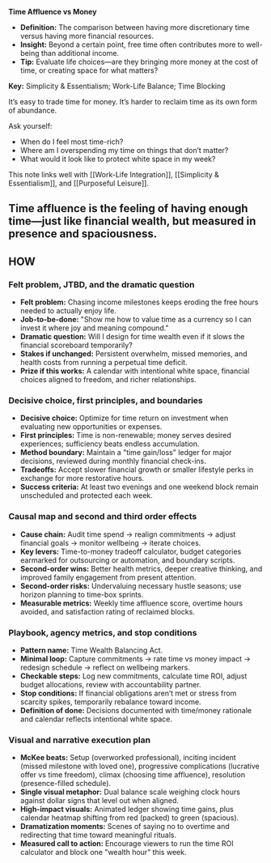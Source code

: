 **Time Affluence vs Money**

- **Definition:** The comparison between having more discretionary time versus having more financial resources.
- **Insight:** Beyond a certain point, free time often contributes more to well-being than additional income.
- **Tip:** Evaluate life choices—are they bringing more money at the cost of time, or creating space for what matters?

**Key:** Simplicity & Essentialism; Work-Life Balance; Time Blocking


It’s easy to trade time for money. It’s harder to reclaim time as its own form of abundance.

Ask yourself:
- When do I feel most time-rich?
- Where am I overspending my time on things that don’t matter?
- What would it look like to protect white space in my week?

This note links well with [[Work-Life Integration]], [[Simplicity & Essentialism]], and [[Purposeful Leisure]].

Time affluence is the feeling of having enough time—just like financial wealth, but measured in presence and spaciousness.
---

## HOW
### Felt problem, JTBD, and the dramatic question
- **Felt problem:** Chasing income milestones keeps eroding the free hours needed to actually enjoy life.
- **Job-to-be-done:** "Show me how to value time as a currency so I can invest it where joy and meaning compound."
- **Dramatic question:** Will I design for time wealth even if it slows the financial scoreboard temporarily?
- **Stakes if unchanged:** Persistent overwhelm, missed memories, and health costs from running a perpetual time deficit.
- **Prize if this works:** A calendar with intentional white space, financial choices aligned to freedom, and richer relationships.

### Decisive choice, first principles, and boundaries
- **Decisive choice:** Optimize for time return on investment when evaluating new opportunities or expenses.
- **First principles:** Time is non-renewable; money serves desired experiences; sufficiency beats endless accumulation.
- **Method boundary:** Maintain a "time gain/loss" ledger for major decisions, reviewed during monthly financial check-ins.
- **Tradeoffs:** Accept slower financial growth or smaller lifestyle perks in exchange for more restorative hours.
- **Success criteria:** At least two evenings and one weekend block remain unscheduled and protected each week.

### Causal map and second and third order effects
- **Cause chain:** Audit time spend → realign commitments → adjust financial goals → monitor wellbeing → iterate choices.
- **Key levers:** Time-to-money tradeoff calculator, budget categories earmarked for outsourcing or automation, and boundary scripts.
- **Second-order wins:** Better health metrics, deeper creative thinking, and improved family engagement from present attention.
- **Second-order risks:** Undervaluing necessary hustle seasons; use horizon planning to time-box sprints.
- **Measurable metrics:** Weekly time affluence score, overtime hours avoided, and satisfaction rating of reclaimed blocks.

### Playbook, agency metrics, and stop conditions
- **Pattern name:** Time Wealth Balancing Act.
- **Minimal loop:** Capture commitments → rate time vs money impact → redesign schedule → reflect on wellbeing markers.
- **Checkable steps:** Log new commitments, calculate time ROI, adjust budget allocations, review with accountability partner.
- **Stop conditions:** If financial obligations aren’t met or stress from scarcity spikes, temporarily rebalance toward income.
- **Definition of done:** Decisions documented with time/money rationale and calendar reflects intentional white space.

### Visual and narrative execution plan
- **McKee beats:** Setup (overworked professional), inciting incident (missed milestone with loved one), progressive complications (lucrative offer vs time freedom), climax (choosing time affluence), resolution (presence-filled schedule).
- **Single visual metaphor:** Dual balance scale weighing clock hours against dollar signs that level out when aligned.
- **High-impact visuals:** Animated ledger showing time gains, plus calendar heatmap shifting from red (packed) to green (spacious).
- **Dramatization moments:** Scenes of saying no to overtime and redirecting that time toward meaningful rituals.
- **Measured call to action:** Encourage viewers to run the time ROI calculator and block one "wealth hour" this week.
